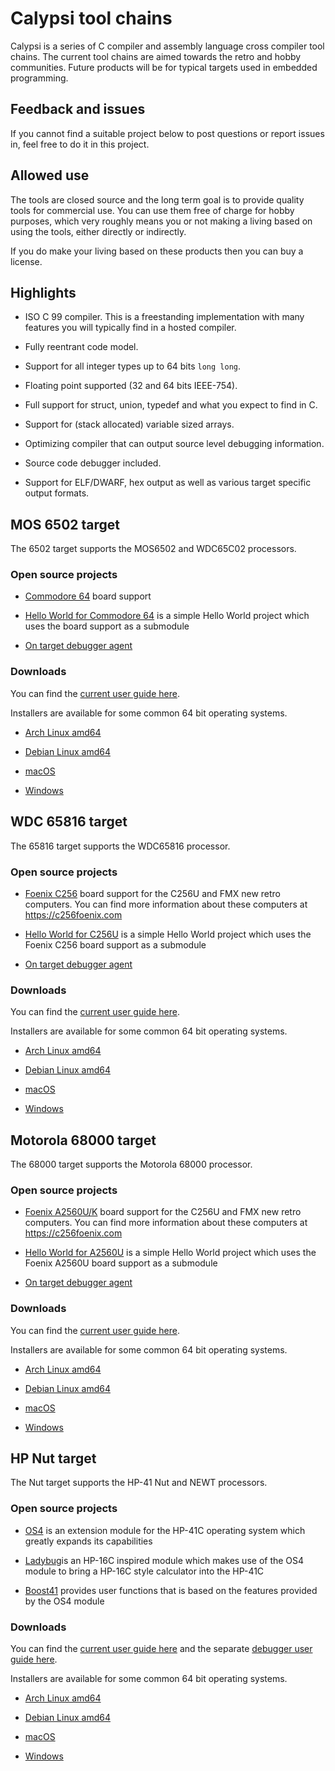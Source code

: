 # Calypsi tool chains

Calypsi is a series of C compiler and assembly language cross compiler
tool chains. The current tool chains are aimed towards the
retro and hobby communities. Future products will be for typical
targets used in embedded programming.

## Feedback and issues

If you cannot find a suitable project below to post questions or
report issues in, feel free to do it in this project.

## Allowed use

The tools are closed source and the long term goal is to provide
quality tools for commercial use. You can use them free of charge for
hobby purposes, which very roughly means you or not making a living
based on using the tools, either directly or indirectly.

If you do make your living based on these products then you can buy a
license.

## Highlights

* ISO C 99 compiler. This is a freestanding
  implementation with many features you will typically find in a
  hosted compiler.

* Fully reentrant code model.

* Support for all integer types up to 64 bits `long long`.

* Floating point supported (32 and 64 bits IEEE-754).

* Full support for struct, union, typedef and what you expect to
  find in C.

* Support for (stack allocated) variable sized arrays.

* Optimizing compiler that can output source level debugging
  information.

* Source code debugger included.

* Support for ELF/DWARF, hex output as well as various target specific
  output formats.

## MOS 6502 target

The 6502 target supports the MOS6502 and WDC65C02 processors.

### Open source projects

* [Commodore 64](https://github.com/hth313/Calypsi-6502-Commodore) board support

* [Hello World for Commodore 64](https://github.com/hth313/Calypsi-6502-hello-world)
  is a simple Hello World project which uses the board support as a submodule

* [On target debugger agent](https://github.com/hth313/Calypsi-remote-debug)

### Downloads

You can find the [current user guide here](https://tinyurl.com/28wpxn88).

Installers are available for some common 64 bit operating systems.

* [Arch Linux amd64](https://tinyurl.com/2xesvt5p)

* [Debian Linux amd64](https://tinyurl.com/e2auuf8f)

* [macOS](https://tinyurl.com/am72pz5j)

* [Windows](https://tinyurl.com/jjt2ysjx)


## WDC 65816 target

The 65816 target supports the WDC65816 processor.

### Open source projects

* [Foenix C256](https://github.com/hth313/Calypsi-65816-Foenix) board support
  for the C256U and FMX new retro computers. You can find more information
  about these computers at https://c256foenix.com

* [Hello World for C256U](https://github.com/hth313/Calypsi-65816-hello-world)
  is a simple Hello World project which uses the Foenix C256 board
  support as a submodule

* [On target debugger agent](https://github.com/hth313/Calypsi-remote-debug)

### Downloads

You can find the [current user guide here](https://tinyurl.com/5n98f4r2).

Installers are available for some common 64 bit operating systems.

* [Arch Linux amd64](https://tinyurl.com/5n88wfn6)

* [Debian Linux amd64](https://tinyurl.com/2p8av29n)

* [macOS](https://tinyurl.com/mwt3dxzc)

* [Windows](https://tinyurl.com/2p98hnum)

## Motorola 68000 target

The 68000 target supports the Motorola 68000 processor.

### Open source projects

* [Foenix A2560U/K](https://github.com/hth313/Calypsi-m68k-Foenix) board support
  for the C256U and FMX new retro computers. You can find more information
  about these computers at https://c256foenix.com

* [Hello World for A2560U](https://github.com/hth313/Calypsi-m68k-hello-world)
  is a simple Hello World project which uses the Foenix A2560U board
  support as a submodule

* [On target debugger agent](https://github.com/hth313/Calypsi-remote-debug)

### Downloads

You can find the [current user guide here](https://tinyurl.com/bde4uspb).

Installers are available for some common 64 bit operating systems.

* [Arch Linux amd64](https://tinyurl.com/b3ear55p)

* [Debian Linux amd64](https://tinyurl.com/yrrrrp3f)

* [macOS](https://tinyurl.com/3v9jjktc)

* [Windows](https://tinyurl.com/3kfbxx5v)

## HP Nut target

The Nut target supports the HP-41 Nut and NEWT processors.

### Open source projects

* [OS4](https://github.com/hth313/OS4) is an extension module for the
  HP-41C operating system which greatly expands its capabilities

* [Ladybug](https://github.com/hth313/ladybug)is an HP-16C inspired
  module which makes use of the OS4 module to bring a HP-16C style
  calculator into the HP-41C

* [Boost41](https://github.com/hth313/boost41) provides user functions
  that is based on the features provided by the OS4 module

### Downloads

You can find the [current user guide here](https://tinyurl.com/4bfck4u9)
and the separate [debugger user guide here](https://tinyurl.com/2p82yjjt]).

Installers are available for some common 64 bit operating systems.

* [Arch Linux amd64](https://tinyurl.com/ycks3unh)

* [Debian Linux amd64](https://tinyurl.com/2p8294ct)

* [macOS](https://tinyurl.com/4xb5eprb)

* [Windows](https://tinyurl.com/3v4nn34m)
